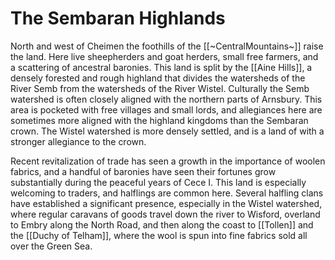 # The Sembaran Highlands

North and west of Cheimen the foothills of the [[~CentralMountains~]] raise the land. Here live sheepherders and goat herders, small free farmers, and a scattering of ancestral baronies. This land is split by the [[Aine Hills]], a densely forested and rough highland that divides the watersheds of the River Semb from the watersheds of the River Wistel. Culturally the Semb watershed is often closely aligned with the northern parts of Arnsbury. This area is pocketed with free villages and small lords, and allegiances here are sometimes more aligned with the highland kingdoms than the Sembaran crown. The Wistel watershed is more densely settled, and is a land of with a stronger allegiance to the crown.  

Recent revitalization of trade has seen a growth in the importance of woolen fabrics, and a handful of baronies have seen their fortunes grow substantially during the peaceful years of Cece I. This land is especially welcoming to traders, and halflings are common here. Several halfling clans have established a significant presence, especially in the Wistel watershed, where regular caravans of goods travel down the river to Wisford, overland to Embry along the North Road, and then along the coast to [[Tollen]] and the [[Duchy of Telham]], where the wool is spun into fine fabrics sold all over the Green Sea.
